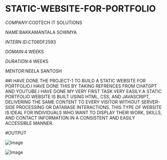 # STATIC-WEBSITE-FOR-PORTFOLIO

*COMPANY*:CODTECH IT SOLUTIONS

*NAME*:BAKKAMANTALA SOWMYA

*INTERN ID*:CT06DF2593

*DOMAIN*:4 WEEKS

*DURATION*:4 WEEKS

*MENTOR*:NEELA SANTOSH

##I HAVE DONE THE PROJECT-1 TO BUILD A STATIC WEBSITE FOR PORTFOLIO.I HAVE DONE THIS BY TAKING REFRENCES FROM CHATGPT AND YOUTUBE.I HAVE DONE MY VERY FIRST TASK VERY EASILY.A STATIC PORTFOLIO WEBSITE IS BUILT USING HTML, CSS, AND JAVASCRIPT, DELIVERING THE SAME CONTENT TO EVERY VISITOR WITHOUT SERVER-SIDE PROCESSING OR DATABASE INTERACTIONS. THIS TYPE OF WEBSITE IS IDEAL FOR INDIVIDUALS WHO WANT TO DISPLAY THEIR WORK, SKILLS, AND CONTACT INFORMATION IN A CONSISTENT AND EASILY ACCESSIBLE MANNER.

#OUTPUT

![Image](https://github.com/user-attachments/assets/634466ff-0da0-4e42-b1b4-c731deea1fe3)

![Image](https://github.com/user-attachments/assets/404b5aff-6536-4057-a506-7aca9e275b7d)
